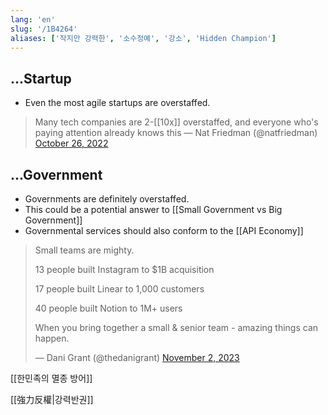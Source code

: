 ```yaml
---
lang: 'en'
slug: '/1B4264'
aliases: ['작지만 강력한', '소수정예', '강소', 'Hidden Champion']
---
```


## ...Startup

- Even the most agile startups are overstaffed.

> Many tech companies are 2-[[10x]] overstaffed, and everyone who's paying attention already knows this — Nat Friedman (@natfriedman)
> [October 26, 2022](https://twitter.com/natfriedman/status/1585399067906932736?ref_src=twsrc%5Etfw)

## ...Government

- Governments are definitely overstaffed.
- This could be a potential answer to [[Small Government vs Big Government]]
- Governmental services should also conform to the [[API Economy]]

<blockquote class="twitter-tweet">

Small teams are mighty.

13 people built Instagram to $1B acquisition

17 people built Linear to 1,000 customers

40 people built Notion to 1M+ users

When you bring together a small &amp; senior team - amazing things can happen.

&mdash; Dani Grant (@thedanigrant) [November 2, 2023](https://twitter.com/thedanigrant/status/1720094648084164664?ref_src=twsrc%5Etfw)

</blockquote>

[[한민족의 멸종 방어]]

[[強力反權|강력반권]]
